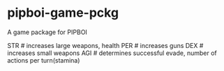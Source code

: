 # pipboi-game-pckg

A game package for PIPBOI

STR # increases large weapons, health
PER # increases guns
DEX # increases small weapons
AGI # determines successful evade, number of actions per turn(stamina)

